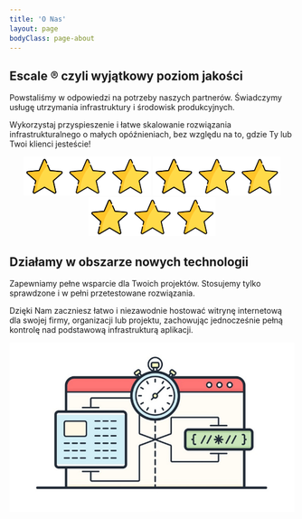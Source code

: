 ```yaml
---
title: 'O Nas'
layout: page
bodyClass: page-about
---
```


## Escale ® czyli wyjątkowy poziom jakości

Powstaliśmy w odpowiedzi na potrzeby naszych partnerów. Świadczymy usługę utrzymania infrastruktury i środowisk produkcyjnych.

Wykorzystaj przyspieszenie i łatwe skalowanie rozwiązania infrastrukturalnego o małych opóźnieniach, bez względu na to, gdzie Ty lub Twoi klienci jesteście!

<p align="center">
  <img src="/images/illustrations/quality.png">
  <img src="/images/illustrations/quality.png">
  <img src="/images/illustrations/quality.png">
</p>

## Działamy w obszarze nowych technologii

Zapewniamy pełne wsparcie dla Twoich projektów. Stosujemy tylko sprawdzone i w pełni przetestowane rozwiązania.

Dzięki Nam zaczniesz łatwo i niezawodnie hostować witrynę internetową dla swojej firmy, organizacji lub projektu, zachowując jednocześnie pełną kontrolę nad podstawową infrastrukturą aplikacji.

<p align="center">
  <img src="/images/illustrations/speed.png">
</p>
